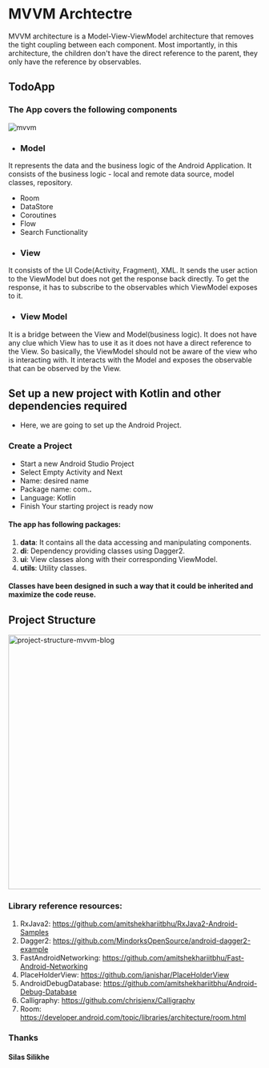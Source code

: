 # MVVM Archtectre
MVVM architecture is a Model-View-ViewModel architecture that removes the tight coupling between each component. Most importantly, in this architecture, the children don't have the direct reference to the parent, they only have the reference by observables.
## TodoApp
### The App covers the following components 
![mvvm](https://user-images.githubusercontent.com/65366942/187280218-f7b9ba07-0845-4c86-af6d-15ad8d3d8f02.png)

- ### Model
It represents the data and the business logic of the Android Application. It consists of the business logic - local and remote data source, model classes, repository.
- Room
- DataStore
- Coroutines
- Flow
- Search Functionality
- ### View
It consists of the UI Code(Activity, Fragment), XML. It sends the user action to the ViewModel but does not get the response back directly. To get the response, it has to subscribe to the observables which ViewModel exposes to it.

- ### View Model
It is a bridge between the View and Model(business logic). It does not have any clue which View has to use it as it does not have a direct reference to the View. So basically, the ViewModel should not be aware of the view who is interacting with. It interacts with the Model and exposes the observable that can be observed by the View.

## Set up a new project with Kotlin and other dependencies required
- Here, we are going to set up the Android Project.

### Create a Project

- Start a new Android Studio Project
- Select Empty Activity and Next
- Name: desired name
- Package name: com.___.___
- Language: Kotlin
- Finish
  Your starting project is ready now
#### The app has following packages:
1. **data**: It contains all the data accessing and manipulating components.
2. **di**: Dependency providing classes using Dagger2.
3. **ui**: View classes along with their corresponding ViewModel.
4. **utils**: Utility classes.

#### Classes have been designed in such a way that it could be inherited and maximize the code reuse.


## Project Structure
<img width="508" alt="project-structure-mvvm-blog" src="https://user-images.githubusercontent.com/65366942/187281776-35917e89-7507-4497-9a32-78a58794ceee.png">

### Library reference resources:
1. RxJava2: https://github.com/amitshekhariitbhu/RxJava2-Android-Samples
2. Dagger2: https://github.com/MindorksOpenSource/android-dagger2-example
3. FastAndroidNetworking: https://github.com/amitshekhariitbhu/Fast-Android-Networking
4. PlaceHolderView: https://github.com/janishar/PlaceHolderView
5. AndroidDebugDatabase: https://github.com/amitshekhariitbhu/Android-Debug-Database
6. Calligraphy: https://github.com/chrisjenx/Calligraphy
7. Room: https://developer.android.com/topic/libraries/architecture/room.html

### Thanks 
#### Silas Silikhe